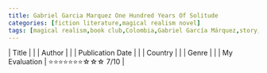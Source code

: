 ```yaml
---
title: Gabriel Garcia Marquez One Hundred Years Of Solitude
categories: [fiction literature,magical realism novel]
tags: [magical realism,book club,Colombia,Gabriel García Márquez,story,comedy,Soroush Rohbakhsh’s suggestion]
---
```


| Title |  |
| Author |  |
| Publication Date |   |
| Country |  |
| Genre |   |
| My Evaluation | ⭐⭐⭐⭐⭐⭐⭐☆☆☆ 7/10  |
        